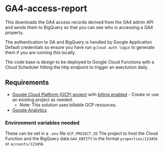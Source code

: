 # GA4-access-report
This downloads the GA4 access records derived from the GA4 admin API and sends them to BigQuery so that you can see who is accessing a GA4 property.

The authentication to GA and BigQuery is handled by Google Application Default credentials so ensure you have run `gcloud auth login` to generate them if you are running this locally.

The code base is design to be deployed to Google Cloud Functions with a Cloud Scheduler hitting the http endpoint to trigger an exectution daily.


## Requirements


*   [Google Cloud Platform (GCP) project](https://cloud.google.com/resource-manager/docs/creating-managing-projects) with [billing enabled](https://cloud.google.com/billing/docs/how-to/modify-project#enable-billing) - Create or use an existing project as needed.
    *   Note: This solution uses billable GCP resources.
*   [Google Analytics](https://analytics.google.com/analytics/web/)


### Environment variables needed
These can be set in a `.env` file
`GCP_PROJECT_ID` The project to host the Cloud Function and the BigQuery data
`GA4_ENTITY` in the format `properties/123456` or `accounts/123456`

